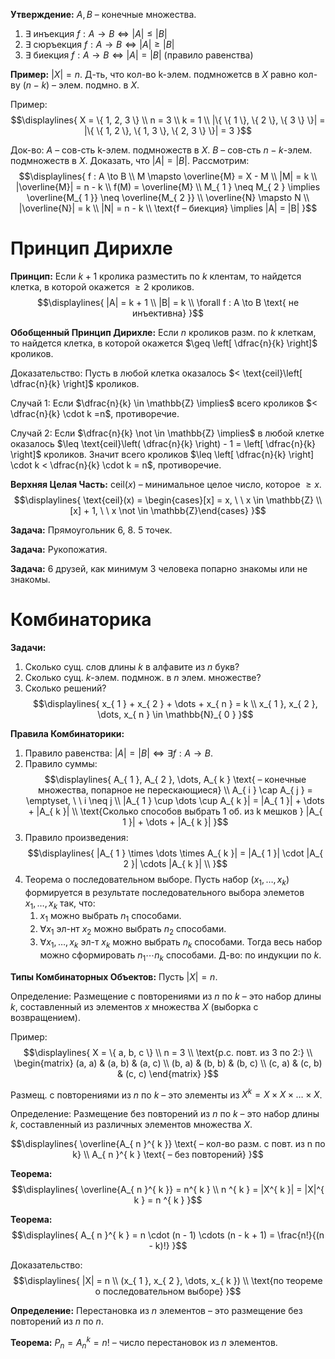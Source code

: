 **Утверждение:** $A, B$ – конечные множества.
1. $\exists \text{ инъекция } f : A \to B \Leftrightarrow |A| \leq |B|$
2. $\exists \text{ сюръекция } f : A \to B \Leftrightarrow |A| \geq |B|$
3. $\exists \text{ биекция } f : A \to B \Leftrightarrow |A| = |B|$ (правило равенства)

**Пример:** $|X| = n$. Д-ть, что кол-во k-элем. подмножетсв в $X$ равно кол-ву ($n - k$) – элем. подмно. в $X$.  

Пример: 
$$\displaylines{
X = \{ 1, 2, 3 \} \\ 
n = 3 \\ 
k = 1 \\ 
|\{ \{ 1 \}, \{ 2 \}, \{ 3 \} \}| = |\{ \{ 1, 2 \}, \{ 1, 3 \}, \{ 2, 3 \} \}| = 3
}$$

Док-во: $A$ – сов-сть k-элем. подмножеств в $X$. $B$ – сов-сть $n - k$-элем. подмножеств в $X$. Доказать, что $|A| = |B|$. Рассмотрим: 
$$\displaylines{
f : A \to B \\ 
M \mapsto \overline{M} = X - M \\ 
|M| = k \\ 
|\overline{M}| = n - k \\ 
f(M) = \overline{M} \\ 
M_{ 1 } \neq M_{ 2 } \implies \overline{M_{ 1 }} \neq \overline{M_{ 2 }} \\ 
\overline{N} \mapsto N \\ 
|\overline{N}| = k \\ 
|N| = n - k \\ 
\text{f – биекция} \implies |A| = |B| 
}$$

# Принцип Дирихле
**Принцип:** Если $k + 1$ кролика разместить по $k$ клентам, то найдется клетка, в которой окажется $\geq 2$ кроликов. 
$$\displaylines{
|A| = k + 1 \\ 
|B| = k \\ 
\forall f : A \to B \text{ не инъективна}
}$$

**Обобщенный Принцип Дирихле:** Если $n$ кроликов разм. по $k$ клеткам, то найдется клетка, в которой окажется $\geq \left[ \dfrac{n}{k} \right]$ кроликов. 

Доказательство: Пусть в любой клетка оказалось $< \text{ceil}\left[ \dfrac{n}{k} \right]$ кроликов. 

Случай 1: Если $\dfrac{n}{k} \in \mathbb{Z} \implies$ всего кроликов $< \dfrac{n}{k} \cdot k =n$, противоречие. 

Случай 2: Если $\dfrac{n}{k} \not \in \mathbb{Z} \implies$ в любой клетке оказалось $\leq \text{ceil}\left( \dfrac{n}{k} \right) - 1 = \left[ \dfrac{n}{k} \right]$ кроликов. Значит всего кроликов $\leq \left[ \dfrac{n}{k} \right] \cdot k < \dfrac{n}{k} \cdot k = n$, противоречие. 

**Верхняя Целая Часть:** $\text{ceil}(x)$ – минимальное целое число, которое $\geq x$. 
$$\displaylines{
\text{ceil}(x) = \begin{cases}[x] = x, \ \ x \in \mathbb{Z} \\ [x] + 1, \ \ x \not \in \mathbb{Z}\end{cases}
}$$

**Задача:** Прямоугольник 6, 8. 5 точек. 

**Задача:** Рукопожатия.

**Задача:** 6 друзей, как минимум 3 человека попарно знакомы или не знакомы. 

# Комбинаторика
**Задачи:**
1. Сколько сущ. слов длины $k$ в алфавите из $n$ букв? 
2. Сколько сущ. $k$-элем. подмнож. в $n$ элем. множестве? 
3. Сколько решений? 
$$\displaylines{
x_{ 1 } + x_{ 2 } + \dots + x_{ n } = k \\ 
x_{ 1 }, x_{ 2 }, \dots, x_{ n } \in \mathbb{N}_{ 0 }
}$$

**Правила Комбинаторики:**
1. Правило равенства: $|A| = |B| \Leftrightarrow \exists f : A \to B$. 
2. Правило суммы: 
$$\displaylines{
A_{ 1 }, A_{ 2 }, \dots, A_{ k } \text{ – конечные множества, попарное не перескающиеся} \\ 
A_{ i } \cap A_{ j } = \emptyset, \ \ i \neq j \\ 
|A_{ 1 } \cup \dots \cup A_{ k }| = |A_{ 1 }| + \dots + |A_{ k }| \\ 
\text{Сколько способов выбрать 1 об. из k мешков } |A_{ 1 }| + \dots + |A_{ k }|
}$$
3. Правило произведения: 
$$\displaylines{
|A_{ 1 } \times \dots \times A_{ k }|  = |A_{ 1 }| \cdot |A_{ 2 }| \cdots |A_{ k }| \\ 
}$$
4. Теорема о последовательном выборе. Пусть набор $(x_{ 1 }, \dots, x_{ k })$ формируется в результате последовательного выбора элеметов $x_{ 1 }, \dots, x_{ k }$ так, что: 
	1. $x_{ 1 }$ можно выбрать $n_{ 1 }$ способами. 
	2.  $\forall x_{ 1 }$ эл-нт $x_{ 2 }$ можно выбрать $n_{ 2 }$ способами. 
	3. $\forall x_{ 1 }, \dots, x_{ k }$ эл-т $x_{ k }$ можно выбрать $n_{ k }$ способами. 
	Тогда весь набор можно сформировать $n_{ 1 } \cdots n_{ k }$ способами. Д-во: по индукции по $k$. 

**Типы Комбинаторных Объектов:** Пусть $|X| = n$. 

Определение: Размещение с повторениями из $n$ по $k$ – это набор длины $k$, составленный из элементов $x$ множества $X$ (выборка с возвращением). 

Пример: 
$$\displaylines{
X = \{ a, b, c \} \\ 
n = 3 \\ 
\text{р.с. повт. из 3 по 2:} \\ 
\begin{matrix}
(a, a) & (a, b) & (a, c) \\
(b, a) & (b, b) & (b, c) \\
(c, a) & (c, b) & (c, c)
\end{matrix}
}$$

Размещ. с повторениями из $n$ по $k$ – это элементы из $X^{ k } = X \times X \times \dots \times X$. 

Определение: Размещение без повторений из $n$ по $k$ – это набор длины $k$, составленный из различных элементов множества $X$.  

$$\displaylines{
\overline{A_{ n }^{ k }} \text{ – кол-во разм. с повт. из n по k} \\ 
A_{ n }^{ k } \text{ – без повторений}
}$$

**Теорема:** 
$$\displaylines{
\overline{A_{ n }^{ k }} = n^{ k } \\ 
n ^{ k } = |X^{ k }| = |X|^{ k } = n ^{ k }
}$$

**Теорема:**
$$\displaylines{
A_{ n }^{ k } = n \cdot (n - 1) \cdots (n - k + 1) = \frac{n!}{(n - k)!}
}$$

Доказательство: 
$$\displaylines{
|X| = n \\ 
(x_{ 1 }, x_{ 2 }, \dots, x_{ k }) \\ 
\text{по теореме о последовательном выборе}
}$$

**Определение:** Перестановка из $n$ элементов – это размещение без повторений из $n$  по $n$. 

**Теорема:** $P_{ n } = A_{ n }^{ k } = n!$ – число перестановок из $n$ элементов. 

